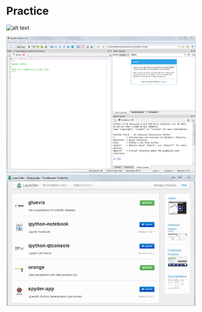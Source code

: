 # Practice



![alt text](http://i.imgur.com/ncMvuul.png "Spyder's toolbar")

![Spyder environment](figs/spyder_plain.png "Spyder")
![Spyder environment](figs/anaconda_launcher.png "Launcher")
